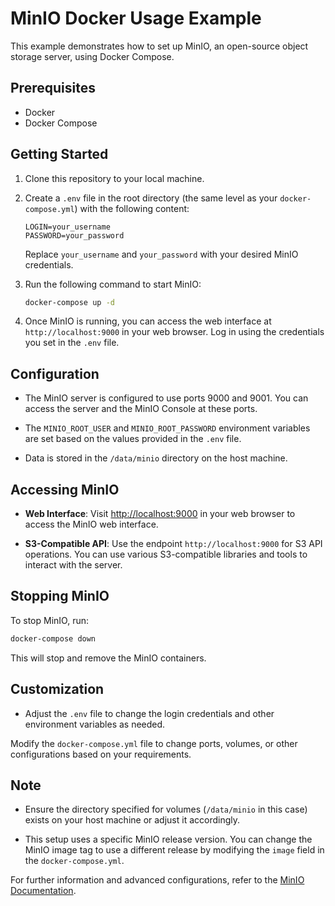 # MinIO Docker Usage Example

This example demonstrates how to set up MinIO, an open-source object storage server, using Docker Compose.

## Prerequisites

- Docker
- Docker Compose

## Getting Started

1. Clone this repository to your local machine.

2. Create a `.env` file in the root directory (the same level as your `docker-compose.yml`) with the following content:

    ```
    LOGIN=your_username
    PASSWORD=your_password
    ```

   Replace `your_username` and `your_password` with your desired MinIO credentials.

3. Run the following command to start MinIO:

    ```bash
    docker-compose up -d
    ```

4. Once MinIO is running, you can access the web interface at `http://localhost:9000` in your web browser. Log in using
   the credentials you set in the `.env` file.

## Configuration

- The MinIO server is configured to use ports 9000 and 9001. You can access the server and the MinIO Console at these
  ports.

- The `MINIO_ROOT_USER` and `MINIO_ROOT_PASSWORD` environment variables are set based on the values provided in
  the `.env` file.

- Data is stored in the `/data/minio` directory on the host machine.

## Accessing MinIO

- **Web Interface**: Visit [http://localhost:9000](http://localhost:9000) in your web browser to access the MinIO web
  interface.

- **S3-Compatible API**: Use the endpoint `http://localhost:9000` for S3 API operations. You can use various
  S3-compatible libraries and tools to interact with the server.

## Stopping MinIO

To stop MinIO, run:

```bash
docker-compose down
```

This will stop and remove the MinIO containers.

## Customization

- Adjust the `.env` file to change the login credentials and other environment variables as needed.

Modify the `docker-compose.yml` file to change ports, volumes, or other configurations based on your requirements.

## Note

- Ensure the directory specified for volumes (`/data/minio` in this case) exists on your host machine or adjust it
  accordingly.

- This setup uses a specific MinIO release version. You can change the MinIO image tag to use a different release by
  modifying the `image` field in the `docker-compose.yml`.

For further information and advanced configurations, refer to the [MinIO Documentation](https://min.io/docs/minio/kubernetes/upstream/index.html?ref=docs-redirect).
